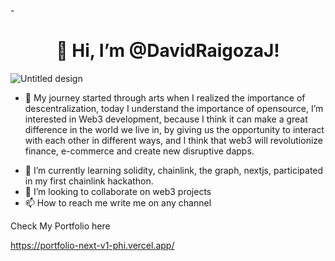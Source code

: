 

-<H1 align="center">👋 Hi, I’m @DavidRaigozaJ!</H1>

![Untitled design](https://github.com/DavidRaigozaJ/DavidRaigozaJ/assets/127260772/fc78225a-338d-4e44-99b8-f08f27c4fc83)

- <p>👀 My journey started through arts when I realized the importance of descentralization, today I understand the importance of opensource, I’m interested in Web3 development, because I think it can make a great difference in the world we live in, by giving us the opportunity to interact with each other in different ways, and I think that web3 will revolutionize finance, e-commerce and create new disruptive dapps.<p>
- 🌱 I’m currently learning solidity, chainlink, the graph, nextjs, participated in my first chainlink hackathon.
- 💞️ I’m looking to collaborate on web3 projects
- 📫 How to reach me write me on any channel

Check My Portfolio here

https://portfolio-next-v1-phi.vercel.app/

<!---
DavidRaigozaJ/DavidRaigozaJ is a ✨ special ✨ repository because its `README.md` (this file) appears on your GitHub profile.
You can click the Preview link to take a look at your changes.
--->
